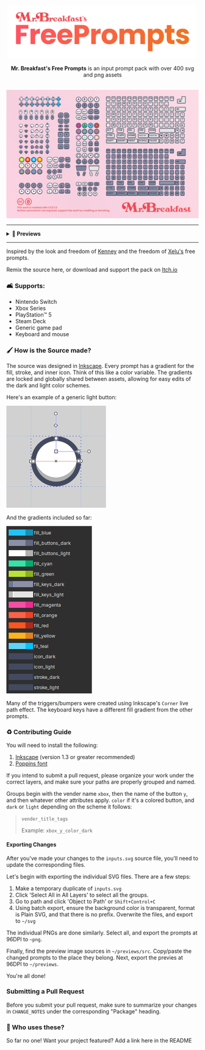 <div align="center">
 <img src="meta/center_title.png" alt="Mr. Breakfast's Free Prompts" width="500"/>  
</div>

<p align="center">
 <b>Mr. Breakfast's Free Prompts</b> is an input prompt pack with over 400 svg and png assets 
 <br>
 
 <br>
</p>

<div align="center">
 <img src="previews/preview.png" alt="pack preview" width="550"/>
</div>

---

<details>
  <summary><b>🍬 Previews</b></summary>
 
   <img src="previews/generic_preview.png" alt="generic preview"/>
   <img src="previews/keyboard_preview.png" alt="keyboard and mouse preview"/>
   <img src="previews/switch_preview.png" alt="switch preview"/>
   <img src="previews/ps5_preview.png" alt="ps5 preview"/>
   <img src="previews/xbox_preview.png" alt="xbox preview"/>
   <img src="previews/steamdeck_preview.png" alt="steam deck preview"/>

</details>

---

Inspired by the look and freedom of [Kenney](https://kenney.nl/assets/input-prompts-pixel-16) and the freedom of [Xelu's](https://thoseawesomeguys.com/prompts/) free prompts.

Remix the source here, or download and support the pack on [Itch.io](https://mrbreakfastsdelight.itch.io/mr-breakfasts-free-prompts)

### 🛋️ Supports:
- Nintendo Switch
- Xbox Series
- PlayStation™ 5
- Steam Deck
- Generic game pad
- Keyboard and mouse

### 🖌️ How is the Source made?
The source was designed in [Inkscape](https://inkscape.org/). Every prompt has a gradient for the fill, stroke, and inner icon. Think of this like a color variable. The gradients are locked and globally shared between assets, allowing for easy edits of the dark and light color schemes.


Here's an example of a generic light button:

![image](meta/button_example.png)

And the gradients included so far:

![image](meta/gradient_names.png)

Many of the triggers/bumpers were created using Inkscape's `Corner` live path effect. The keyboard keys have a different fill gradient from the other prompts.

### ♻️ Contributing Guide

You will need to install the following:

1. [Inkscape](https://inkscape.org/) (version 1.3 or greater recommended)
2. [Poppins font](https://fonts.google.com/specimen/Poppins)

If you intend to submit a pull request, please organize your work under the correct layers, and make sure your paths are properly grouped and named.

Groups begin with the vender name `xbox`, then the name of the button `y`, and then whatever other attributes apply. `color` if it's a colored button, and `dark` or `light` depending on the scheme it follows:

> `vender_title_tags`
> 
> Example: `xbox_y_color_dark`

#### Exporting Changes
After you've made your changes to the `inputs.svg` source file, you'll need to update the corresponding files.  

Let's begin with exporting the individual SVG files. There are a few steps:
1. Make a temporary duplicate of `inputs.svg`
2. Click 'Select All in All Layers' to select all the groups.
3. Go to path and click 'Object to Path' or `Shift+Control+C`
4. Using batch export, ensure the background color is transparent, format is Plain SVG, and that there is no prefix. Overwrite the files, and export to `~/svg`

The individual PNGs are done similarly. Select all, and export the prompts at 96DPI to `~png`.

Finally, find the preview image sources in `~/previews/src`. Copy/paste the changed prompts to the place they belong. Next, export the previes at 96DPI to `~/previews`.

You're all done!

### Submitting a Pull Request
Before you submit your pull request, make sure to summarize your changes in `CHANGE_NOTES` under the corresponding "Package" heading.

### 🎂 Who uses these?
So far no one! Want your project featured? Add a link here in the README

